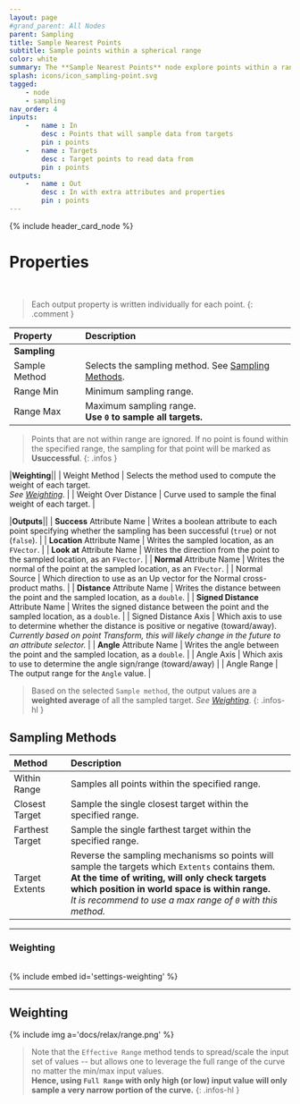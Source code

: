 ```yaml
---
layout: page
#grand_parent: All Nodes
parent: Sampling
title: Sample Nearest Points
subtitle: Sample points within a spherical range
color: white
summary: The **Sample Nearest Points** node explore points within a range using various methods. Define sampling range, weight targets, and obtain useful attributes.
splash: icons/icon_sampling-point.svg
tagged: 
    - node
    - sampling
nav_order: 4
inputs:
    -   name : In
        desc : Points that will sample data from targets
        pin : points
    -   name : Targets
        desc : Target points to read data from
        pin : points
outputs:
    -   name : Out
        desc : In with extra attributes and properties
        pin : points
---
```


{% include header_card_node %}

# Properties
<br>

> Each output property is written individually for each point.
{: .comment }

| Property       | Description          |
|:-------------|:------------------|
|**Sampling**||
| Sample Method          | Selects the sampling method. See [Sampling Methods](#sampling-methods). |
| Range Min          | Minimum sampling range. |
| Range Max          | Maximum sampling range.<br>**Use `0` to sample all targets.** |

> Points that are not within range are ignored.
> If no point is found within the specified range, the sampling for that point will be marked as **Usuccessful**.
{: .infos }

|**Weighting**||
| Weight Method          | Selects the method used to compute the weight of each target.<br>*See [Weighting](#weighting)*. |
| Weight Over Distance          | Curve used to sample the final weight of each target. |

|**Outputs**||
| **Success** Attribute Name     | Writes a boolean attribute to each point specifying whether the sampling has been successful (`true`) or not (`false`). |
| **Location** Attribute Name     | Writes the sampled location, as an `FVector`. |
| **Look at** Attribute Name     | Writes the direction from the point to the sampled location, as an `FVector`. |
| **Normal** Attribute Name     | Writes the normal of the point at the sampled location, as an `FVector`. |
| Normal Source | Which direction to use as an Up vector for the Normal cross-product maths. |
| **Distance** Attribute Name     | Writes the distance between the point and the sampled location, as a `double`. |
| **Signed Distance** Attribute Name     | Writes the signed distance between the point and the sampled location, as a `double`. |
| Signed Distance Axis | Which axis to use to determine whether the distance is positive or negative (toward/away).<br>*Currently based on point Transform, this will likely change in the future to an attribute selector.* |
| **Angle** Attribute Name     | Writes the angle between the point and the sampled location, as a `double`. |
| Angle Axis | Which axis to use to determine the angle sign/range (toward/away) |
| Angle Range | The output range for the `Angle` value. |

> Based on the selected `Sample method`, the output values are a **weighted average** of all the sampled target. 
> *See [Weighting](#weighting)*.
{: .infos-hl }

## Sampling Methods

| Method       | Description          |
|:-------------|:------------------|
| Within Range          | Samples all points within the specified range. |
| Closest Target          | Sample the single closest target within the specified range. |
| Farthest Target          | Sample the single farthest target within the specified range. |
| Target Extents          | Reverse the sampling mechanisms so points will sample the targets which `Extents` contains them.<br>**At the time of writing, will only check targets which position in world space is within range.**<br>*It is recommend to use a max range of `0` with this method.* |

---
### Weighting
<br>
{% include embed id='settings-weighting' %}

---
## Weighting

{% include img a='docs/relax/range.png' %} 

> Note that the `Effective Range` method tends to spread/scale the input set of values -- but allows one to leverage the full range of the curve no matter the min/max input values.  
> **Hence, using `Full Range` with only high (or low) input value will only sample a very narrow portion of the curve.**
{: .infos-hl }